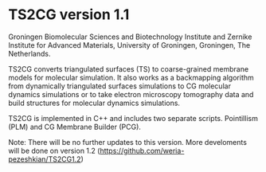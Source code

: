 # TS2CG version 1.1

Groningen Biomolecular Sciences and Biotechnology Institute and Zernike Institute for Advanced Materials,
University of Groningen, Groningen, The Netherlands.

TS2CG converts triangulated surfaces (TS) to coarse-grained membrane models for molecular simulation.
It also works as a backmapping algorithm from dynamically triangulated surfaces simulations to CG molecular dynamics simulations or 
to take electron microscopy tomography data and build structures for molecular dynamics simulations.

TS2CG is implemented in C++ and includes two separate scripts. Pointillism (PLM) and CG Membrane Builder (PCG).

Note: There will be no further updates to this version. More develoments will be done on version 1.2 (https://github.com/weria-pezeshkian/TS2CG1.2)
